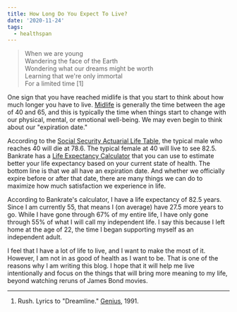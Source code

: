 ```yaml
---
title: How Long Do You Expect To Live?
date: '2020-11-24'
tags:
  - healthspan
---
```

> When we are young<br>
> Wandering the face of the Earth<br>
> Wondering what our dreams might be worth<br>
> Learning that we're only immortal<br>
> For a limited time [1]

One sign that you have reached midlife is that you start to think about how much longer you have to live. [Midlife](https://www.psychologytoday.com/us/conditions/midlife) is generally the time between the age of 40 and 65, and this is typically the time when things start to change with our physical, mental, or emotional well-being. We may even begin to think about our "expiration date."
    
According to the [Social Security Actuarial Life Table](https://www.ssa.gov/oact/STATS/table4c6.html), the typical male who reaches 40 will die at 78.6. The typical female at 40 will live to see 82.5. Bankrate has a [Life Expectancy Calculator](https://www.bankrate.com/retirement/calculators/life-age-expectancy-calculator/) that you can use to estimate better your life expectancy based on your current state of health. The bottom line is that we all have an expiration date. And whether we officially expire before or after that date, there are many things we can do to maximize how much satisfaction we experience in life.

According to Bankrate's calculator, I have a life expectancy of 82.5 years. Since I am currently 55, that means I (on average) have 27.5 more years to go. While I have gone through 67% of my entire life, I have only gone through 55% of what I will call my independent life. I say this because I left home at the age of 22, the time I began supporting myself as an independent adult.

I feel that I have a lot of life to live, and I want to make the most of it. However, I am not in as good of health as I want to be. That is one of the reasons why I am writing this blog. I hope that it will help me live intentionally and focus on the things that will bring more meaning to my life, beyond watching reruns of James Bond movies.

---

1.  Rush. Lyrics to "Dreamline." [Genius](https://genius.com/Rush-dreamline-lyrics), 1991.